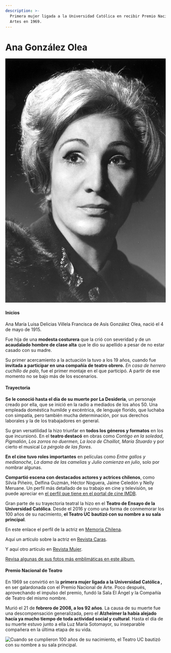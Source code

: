 ```yaml
---
description: >-
  Primera mujer ligada a la Universidad Católica en recibir Premio Nacional de
  Artes en 1969.
---
```


# Ana González Olea

![Ana Gonz&#xE1;lez Olea. Foto: Banco Im&#xE1;genes UC](../../.gitbook/assets/anagonzalez2.jpg)

#### Inicios

Ana María Luisa Delicias Villela Francisca de Asís González Olea, nació el 4 de mayo de 1915. 

Fue hija de una **modesta costurera** que la crió con severidad y de un **acaudalado hombre de clase alta** que le dio su apellido a pesar de no estar casado con su madre.

Su primer acercamiento a la actuación la tuvo a los 19 años, cuando fue **invitada a participar en una compañía de teatro obrero.** _En casa de herrero cuchillo de palo_, fue el primer montaje en el que participó. A partir de ese momento no se bajo más de los escenarios. 

#### Trayectoria

**Se le conoció hasta el día de su muerte por La Desideria**, un personaje creado por ella, que se inició en la radio a mediados de los años 50. Una empleada doméstica humilde y excéntrica, de lenguaje florido, que luchaba con simpatía, pero también mucha determinación, por sus derechos laborales y la de los trabajadores en general.

Su gran versatilidad la hizo triunfar en **todos los géneros y formatos** en los que incursionó. En el **teatro destacó** en obras como _Contigo en la soledad_, _Pigmalión_, _Los zorros no duermen_, _La loca de Chaillot_, _María Stuardo_ y por cierto el musical _La pérgola de las flores_.

**En el cine tuvo roles importantes** en películas como _Entre gallos y medianoche_, _La dama de las camelias_ y _Julio comienza en julio_, solo por nombrar algunas.

**Compartió escena con destacados actores y actrices chilenos**, como Silvia Piñeiro, Delfina Guzmán, Héctor Noguera, Jaime Celedón y Nelly Meruane. Un perfil más detallado de su trabajo en cine y televisión, se puede apreciar en [el perfil que tiene en el portal de cine IMDB](https://www.imdb.com/name/nm0328039/).

Gran parte de su trayectoria teatral la hizo en el **Teatro de Ensayo de la Universidad Católica**. Desde el 2016 y como una forma de conmemorar los 100 años de su nacimiento, **el Teatro UC bautizó con su nombre a su sala principal**.

En este enlace el perfil de la actriz en [Memoria Chilena](http://www.memoriachilena.gob.cl/602/w3-article-91986.html).

Aquí un artículo sobre la actriz en [Revista Caras](http://www.caras.cl/tag/ana-gonzalez/).

Y aquí otro artículo en [Revista Mujer](http://www.revistamujer.cl/2011/09/11/01/contenido/20_2719_9.shtml/).

[Revisa algunas de sus fotos más emblimáticas en este álbum.](https://www.flickr.com/photos/universidadcatolica/albums/72157651849311570)

#### Premio Nacional de Teatro

En 1969 se convirtió en la **primera mujer ligada a la Universidad Católica ,** en ser galardonada con el Premio Nacional de Arte. Poco después, aprovechando el impulso del premio, fundó la Sala El Ángel y la Compañía de Teatro del mismo nombre.

Murió el 21 de **febrero de 2008, a los 92 años**. La causa de su muerte fue una descompensación generalizada, pero el **Alzheimer la había alejado hacía ya mucho tiempo de toda actividad social y cultural**. Hasta el día de su muerte estuvo junto a ella Luz María Sotomayor, su inseparable compañera en la última etapa de su vida.

![Cuando se cumplieron 100 a&#xF1;os de su nacimiento, el Teatro UC bautiz&#xF3; con su nombre a su sala principal.](../../.gitbook/assets/ana-gonzalez-sala-en-su-honor.jpg)



#### 



[ ](http://www.revistamujer.cl/2011/09/11/01/contenido/20_2719_9.shtml/)

